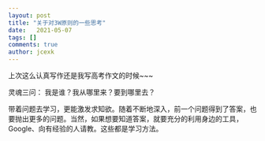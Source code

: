 ```yaml
---
layout: post
title: "关于对3W原则的一些思考"
date:   2021-05-07
tags: []
comments: true
author: jcexk
---
```

上次这么认真写作还是我写高考作文的时候~~~

灵魂三问：
我是谁？我从哪里来？要到哪里去？

带着问题去学习，更能激发求知欲。随着不断地深入，前一个问题得到了答案，也要抛出更多的问题。当然，如果想要知道答案，就要充分的利用身边的工具，Google、向有经验的人请教。这些都是学习方法。
